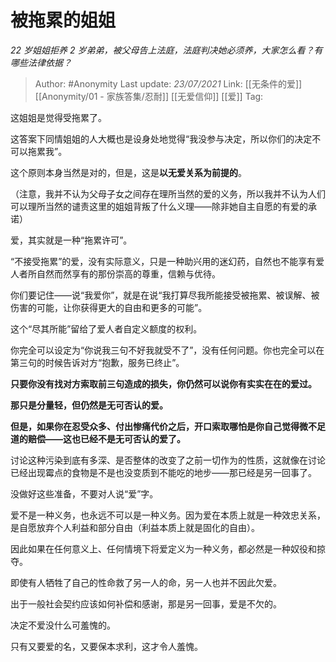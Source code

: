 # 被拖累的姐姐
*22 岁姐姐拒养 2 岁弟弟，被父母告上法庭，法庭判决她必须养，大家怎么看？有哪些法律依据？*

> Author: #Anonymity
> Last update: *23/07/2021*
> Link: [[无条件的爱]] [[Anonymity/01 - 家族答集/忍耐]] [[无爱信仰]]  [[爱]]
> Tag:

这姐姐是觉得受拖累了。

这答案下同情姐姐的人大概也是设身处地觉得“我没参与决定，所以你们的决定不可以拖累我”。

这个原则本身当然是对的，但是，这是**以无爱关系为前提的**。

（注意，我并不认为父母子女之间存在理所当然的爱的义务，所以我并不认为人们可以理所当然的谴责这里的姐姐背叛了什么义理——除非她自主自愿的有爱的承诺）

爱，其实就是一种“拖累许可”。

“不接受拖累”的爱，没有实际意义，只是一种助兴用的迷幻药，自然也不能享有爱人者所自然而然享有的那份崇高的尊重，信赖与优待。

你们要记住——说“我爱你”，就是在说“我打算尽我所能接受被拖累、被误解、被伤害的可能，让你获得更大的自由和更多的可能”。

这个“尽其所能”留给了爱人者自定义额度的权利。

你完全可以设定为“你说我三句不好我就受不了”，没有任何问题。你也完全可以在第三句的时候告诉对方“抱歉，服务已终止”。

**只要你没有找对方索取前三句造成的损失，你仍然可以说你有实实在在的爱过。**

**那只是分量轻，但仍然是无可否认的爱。**

**但是，如果你在忍受众多、付出惨痛代价之后，开口索取哪怕是你自己觉得微不足道的赔偿——这也已经不是无可否认的爱了。**

讨论这种污染到底有多深、是否整体的改变了之前一切作为的性质，这就像在讨论已经出现霉点的食物是不是也没变质到不能吃的地步——那已经是另一回事了。

没做好这些准备，不要对人说“爱”字。

爱不是一种义务，也永远不可以是一种义务。因为爱在本质上就是一种效忠关系，是自愿放弃个人利益和部分自由（利益本质上就是固化的自由）。

因此如果在任何意义上、任何情境下将爱定义为一种义务，都必然是一种奴役和掠夺。

即使有人牺牲了自己的性命救了另一人的命，另一人也并不因此欠爱。

出于一般社会契约应该如何补偿和感谢，那是另一回事，爱是不欠的。

决定不爱没什么可羞愧的。

只有又要爱的名，又要保本求利，这才令人羞愧。
